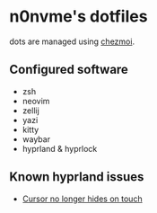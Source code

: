 # n0nvme's dotfiles

dots are managed using [chezmoi](https://www.chezmoi.io/).

## Configured software
- zsh
- neovim
- zellij
- yazi
- kitty
- waybar
- hyprland & hyprlock

## Known hyprland issues
- [Cursor no longer hides on touch](https://github.com/hyprwm/Hyprland/issues/6724)

